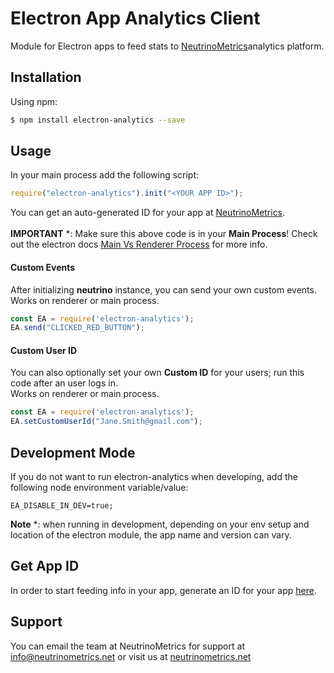 Electron App Analytics Client
=========

Module for Electron apps to feed stats to [NeutrinoMetrics](https://neutrinometrics.net)analytics platform.

## Installation

Using npm:

```bash
$ npm install electron-analytics --save
```


## Usage
In your main process add the following script:  

```javascript
require("electron-analytics").init("<YOUR APP ID>");
```
You can get an auto-generated ID for your app at [NeutrinoMetrics](https://beta.neutrinometrics.net/register).<br><br>
**IMPORTANT** *: Make sure this above code is in your **Main Process**! Check out the electron docs [Main Vs Renderer Process](http://electron.atom.io/docs/tutorial/quick-start/#renderer-process) for more info.


#### Custom Events
After initializing **neutrino** instance, you can send your own custom events.<br>
Works on renderer or main process.
```javascript
const EA = require('electron-analytics');
EA.send("CLICKED_RED_BUTTON");
```

#### Custom User ID
You can also optionally set your own **Custom ID** for your users; run this code after an user logs in.<br>
Works on renderer or main process.
```javascript
const EA = require('electron-analytics');
EA.setCustomUserId("Jane.Smith@gmail.com");

```

## Development Mode
If you do not want to run electron-analytics when developing, add the following node environment variable/value:
```
EA_DISABLE_IN_DEV=true;
```
**Note** *: when running in development, depending on your env setup and location of the electron module, the app name and version can vary.

## Get App ID
In order to start feeding info in your app, generate an ID for your app [here](https://beta.neutrinometrics.net/register). 

## Support
You can email the team at NeutrinoMetrics for support at [info@neutrinometrics.net](mailto:info@neutrinometrics.net) or visit us at [neutrinometrics.net](https://neutrinometrics.net)